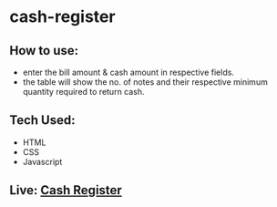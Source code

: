 # cash-register
  
## How to use:
- enter the bill amount & cash amount in respective fields.
- the table will show the no. of notes and their respective minimum quantity required to return cash.

## Tech Used:
- HTML
- CSS
- Javascript

## Live: [Cash Register](https://cash-register-site.netlify.app/)


 
